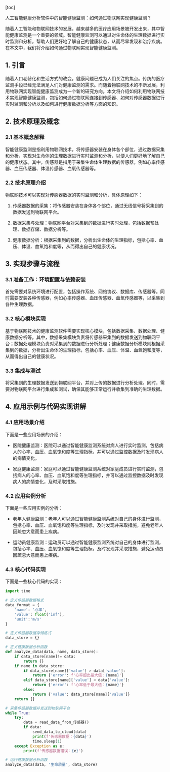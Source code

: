 
[toc]                    
                
                
人工智能健康分析软件中的智能健康监测：如何通过物联网实现健康监测？

随着人工智能和物联网技术的发展，越来越多的医疗应用场景被开发出来，其中智能健康监测是一个重要的领域。智能健康监测可以通过对生命体的生理数据进行实时监测和分析，帮助人们更好地了解自己的健康状态，从而尽早发现和治疗疾病。在本文中，我们将介绍如何通过物联网实现智能健康监测。

## 1. 引言

随着人口老龄化和生活方式的改变，健康问题已成为人们关注的焦点。传统的医疗监测手段已经无法满足人们对健康监测的需求。而随着物联网技术的不断发展，利用物联网实现智能健康监测成为一个新的研究方向。本文将介绍如何利用物联网技术实现智能健康监测，包括如何通过物联网连接到传感器、如何对传感器数据进行实时监测和分析以及如何进行健康数据分析等方面的知识。

## 2. 技术原理及概念

### 2.1 基本概念解释

智能健康监测是指利用物联网技术，将传感器安装在身体各个部位，通过数据采集和分析，实现对生命体的生理数据进行实时监测和分析，以便人们更好地了解自己的健康状态。其中，传感器是指用于采集生命体生理数据的传感器，例如心率传感器、血压传感器、体温传感器、血氧传感器等。

### 2.2 技术原理介绍

物联网技术可以实现对传感器数据的实时监测和分析，具体原理如下：

1. 传感器数据的采集：将传感器安装在身体各个部位，通过无线信号将采集到的数据发送到物联网平台。

2. 数据采集与处理：物联网平台对采集到的数据进行实时处理，包括数据预处理、数据存储、数据分析等。

3. 健康数据分析：根据采集到的数据，分析出生命体的生理指标，包括心率、血压、体温、血氧饱和度等，从而得出自己的健康状况。

## 3. 实现步骤与流程

### 3.1 准备工作：环境配置与依赖安装

首先需要对系统环境进行配置，包括操作系统、网络协议、数据库、传感器等。同时需要安装各种传感器，例如心率传感器、血压传感器、血氧传感器等，以采集到各种生理数据。

### 3.2 核心模块实现

基于物联网技术的健康监测软件需要实现核心模块，包括数据采集、数据处理、健康数据分析等。其中，数据采集模块负责将传感器采集到的数据发送到物联网平台；数据处理模块负责对采集到的数据进行分析处理；健康数据分析模块则根据采集到的数据，分析出生命体的生理指标，包括心率、血压、体温、血氧饱和度等，从而得出自己的健康状况。

### 3.3 集成与测试

将采集到的生理数据发送到物联网平台，并对上传的数据进行分析处理。同时，需要对物联网平台进行集成和测试，确保其能够正常运行并收集到准确的生理数据。

## 4. 应用示例与代码实现讲解

### 4.1 应用场景介绍

下面是一些应用场景的介绍：

- 医院健康监测：医院可以通过智能健康监测系统对病人进行实时监测，包括病人的心率、血压、血氧饱和度等生理指标，并可以通过监控数据及时发现病人的病情变化。

- 家庭健康监测：家庭可以通过智能健康监测系统对家庭成员进行实时监测，包括病人的心率、血压、血氧饱和度等生理指标，并可以通过监控数据及时发现病人的病情变化，及时采取措施。

### 4.2 应用实例分析

下面是一些应用实例的分析：

- 老年人健康监测：老年人可以通过智能健康监测系统对自己的身体进行监测，包括心率、血压、血氧饱和度等生理指标，及时发现并采取措施，避免老年人因疏忽大意而患上疾病。

- 运动员健康监测：运动员可以通过智能健康监测系统对自己的身体进行监测，包括心率、血压、血氧饱和度等生理指标，及时发现并采取措施，避免运动员因疏忽大意而患上疾病。

### 4.3 核心代码实现

下面是一些核心代码的实现：

```python
import time

# 定义传感器数据格式
data_format = {
    'name': '心率',
    'value': float('inf'),
    'unit':'m/s'
}

# 定义传感器数据存储格式
data_store = {}

# 定义健康数据分析函数
def analyze_data(data, name, data_store):
    if data_store[name]!= data:
        return {}
    if name in data_store:
        if data_store[name]['value'] > data['value']:
            return {'error': f'心率超出最大值：{name}'}
        elif data_store[name]['value'] < data['value']:
            return {'error': f'心率低于最大值：{name}'}
        else:
            return {'value': data_store[name]['value']}
    return {}

# 采集传感器数据并发送到物联网平台
while True:
    try:
        data = read_data_from_传感器()
        if data:
            send_data_to_cloud(data)
            print(f'传感器数据：{data}')
            time.sleep(1)
    except Exception as e:
        print(f'传感器数据错误：{e}')

# 运行健康数据分析函数
analyze_data(data, '生命质量', data_store)
```

```scss


```

